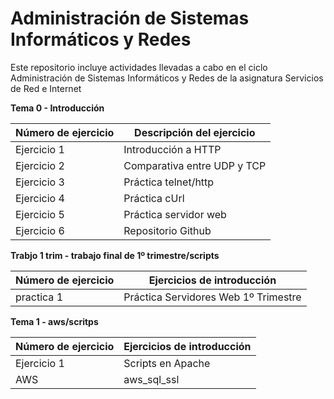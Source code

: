 # Administración de Sistemas Informáticos y Redes
Este repositorio incluye actividades llevadas a cabo en el ciclo Administración de Sistemas Informáticos y Redes de la asignatura Servicios de Red e Internet

**Tema 0 - Introducción**

| Número de ejercicio | Descripción del ejercicio |
| --- | --- |
| Ejercicio 1 | Introducción a HTTP |
| Ejercicio 2 | Comparativa entre UDP y TCP |
| Ejercicio 3 | Práctica telnet/http |
| Ejercicio 4 | Práctica cUrl |
| Ejercicio 5 | Práctica servidor web |
| Ejercicio 6 | Repositorio Github |

**Trabjo 1 trim - trabajo final de 1º trimestre/scripts**

| Número de ejercicio | Ejercicios de introducción |
| --- | --- |
| practica 1  | Práctica Servidores Web 1º Trimestre |

**Tema 1 - aws/scritps**

| Número de ejercicio | Ejercicios de introducción |
| --- | --- |
| Ejercicio 1 | Scripts en Apache |
| AWS | aws_sql_ssl |

